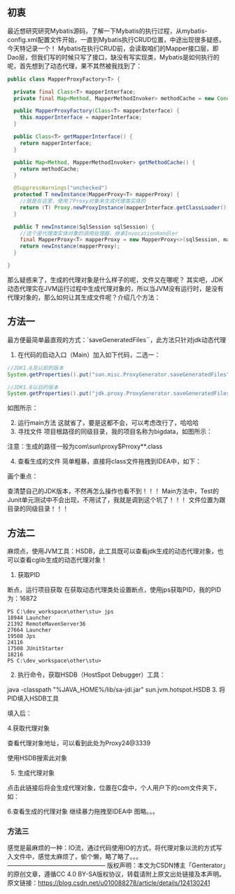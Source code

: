 ## 初衷

最近想研究研究Mybatis源码，了解一下Mybatis的执行过程，从mybatis-config.xml配置文件开始，一直到Mybatis执行CRUD位置，中途出现很多疑惑，今天特记录一个！
Mybatis在执行CRUD前，会读取咱们的Mapper接口层，即Dao层，但我们写的时候只写了接口，缺没有写实现类，Mybatis是如何执行的呢，首先想到了动态代理，果不其然被我找到了：

```java
public class MapperProxyFactory<T> {

  private final Class<T> mapperInterface;
  private final Map<Method, MapperMethodInvoker> methodCache = new ConcurrentHashMap<>();

  public MapperProxyFactory(Class<T> mapperInterface) {
    this.mapperInterface = mapperInterface;
  }

  public Class<T> getMapperInterface() {
    return mapperInterface;
  }

  public Map<Method, MapperMethodInvoker> getMethodCache() {
    return methodCache;
  }

  @SuppressWarnings("unchecked")
  protected T newInstance(MapperProxy<T> mapperProxy) {
  	//就是在这里，使用了Proxy对象来生成代理类实体的
    return (T) Proxy.newProxyInstance(mapperInterface.getClassLoader(), new Class[] { mapperInterface }, mapperProxy);
  }

  public T newInstance(SqlSession sqlSession) {
  	//这个是代理类实体对象的调用处理器，继承InvocationHandler
    final MapperProxy<T> mapperProxy = new MapperProxy<>(sqlSession, mapperInterface, methodCache);
    return newInstance(mapperProxy);
  }

}
```


那么疑惑来了，生成的代理对象是什么样子的呢，文件又在哪呢？
其实吧，JDK动态代理实在JVM运行过程中生成代理对象的，所以当JVM没有运行时，是没有代理对象的，那么如何让其生成文件呢？介绍几个方法：

## 方法一

最方便最简单最直观的方式：`saveGeneratedFiles``，此方法只针对jdk动态代理

1. 在代码的启动入口（Main）加入如下代码，二选一：

```java
//JDK1.8及以前的版本
System.getProperties().put("sun.misc.ProxyGenerator.saveGeneratedFiles", "true");

//JDK1.8以后的版本
System.getProperties().put("jdk.proxy.ProxyGenerator.saveGeneratedFiles", "true");
```

如图所示：

2. 运行main方法
这就省了，要是这都不会，可以考虑改行了，哈哈哈
3. 寻找文件
项目根路径的同级目录，我的项目名称为bigdata，如图所示：

注意：生成的路径一般为com\sun\proxy$Prroxy**.class

4. 查看生成的文件
简单粗暴，直接将class文件拖拽到IDEA中，如下：


画个重点：

查清楚自己的JDK版本，不然再怎么操作也看不到！！！
Main方法中，Test的Junit单元测试中不会出现，不用试了，我就是调到这个坑了！！！
文件位置为跟目录的同级目录！！！

## 方法二

麻烦点，使用JVM工具：HSDB，此工具既可以查看jdk生成的动态代理对象，也可以查看cglib生成的动态代理对象！

1. 获取PID

断点，运行项目获取
在获取动态代理类处设置断点，使用jps获取PID，我的PID为：16872

```
PS C:\dev_workspace\other\stu> jps
18944 Launcher
21392 RemoteMavenServer36
27664 Launcher
19508 Jps
24116 
17508 JUnitStarter
18216 
PS C:\dev_workspace\other\stu> 
```



2. 执行命令，获取HSDB（HostSpot Debugger）工具：

java -classpath "%JAVA_HOME%/lib/sa-jdi.jar" sun.jvm.hotspot.HSDB
3. 将PID填入HSDB工具


填入后：

4.获取代理对象

查看代理对象地址，可以看到此处为Proxy24@3339

使用HSDB搜索此对象


5. 生成代理对象


点击此链接后将会生成代理对象，位置在C盘中，个人用户下的com文件夹下， 如：

6.查看生成的代理对象
继续暴力拖拽至IDEA中
图略。。。

### 方法三

感觉是最麻烦的一种：IO流，通过代码使用IO的方式，将代理对象以流的方式写入文件中，感觉太麻烦了，偷个懒，略了略了。。。
————————————————
版权声明：本文为CSDN博主「Genterator」的原创文章，遵循CC 4.0 BY-SA版权协议，转载请附上原文出处链接及本声明。
原文链接：https://blog.csdn.net/u010088278/article/details/124130241